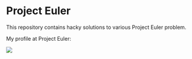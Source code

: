 Project Euler
=============

This repository contains hacky solutions to various Project Euler problem.

My profile at Project Euler:

[![](https://projecteuler.net/profile/frrad.png)](http://projecteuler.net/progress=frrad)
